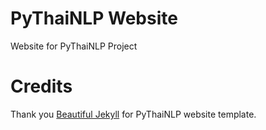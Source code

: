 # PyThaiNLP Website

Website for PyThaiNLP Project

# Credits

Thank you [Beautiful Jekyll](https://github.com/daattali/beautiful-jekyll) for PyThaiNLP website template.
